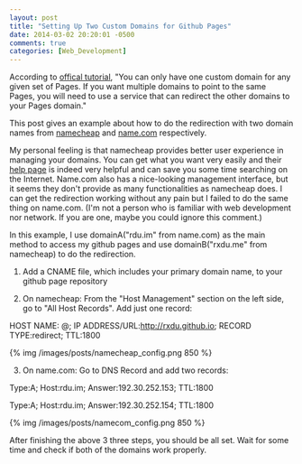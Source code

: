 ```yaml
---
layout: post
title: "Setting Up Two Custom Domains for Github Pages"
date: 2014-03-02 20:20:01 -0500
comments: true
categories: [Web_Development]
---
```


According to [offical tutorial](https://help.github.com/articles/setting-up-a-custom-domain-with-pages), "You can only have one custom domain for any given set of Pages. If you want multiple domains to point to the same Pages, you will need to use a service that can redirect the other domains to your Pages domain."

This post gives an example about how to do the redirection with two domain names from [namecheap](https://www.namecheap.com/) and [name.com](https://www.name.com/) respectively.

<!-- more -->

My personal feeling is that namecheap provides better user experience in managing your domains. You can get what you want very easily and their [help page](https://www.namecheap.com/support/knowledgebase/article/settingup_hostrecords) is indeed very helpful and can save you some time searching on the Internet. Name.com also has a nice-looking management interface, but it seems they don't provide as many functionalities as namecheap does. I can get the redirection working without any pain but I failed to do the same thing on name.com. (I'm not a person who is familiar with web development nor network. If you are one, maybe you could ignore this comment.)

In this example, I use domainA("rdu.im" from name.com) as the main method to access my github pages and use domainB("rxdu.me" from namecheap) to do the redirection.

1. Add a CNAME file, which includes your primary domain name, to your github page repository 

2. On namecheap:
From the "Host Management" section on the left side, go to "All Host Records". Add just one record:

HOST NAME: @; IP ADDRESS/URL:http://rxdu.github.io; RECORD TYPE:redirect; TTL:1800

{% img /images/posts/namecheap_config.png 850 %}

3. On name.com:
Go to DNS Record and add two records:

Type:A; Host:rdu.im; Answer:192.30.252.153; TTL:1800

Type:A; Host:rdu.im; Answer:192.30.252.154; TTL:1800

{% img /images/posts/namecom_config.png 850 %}

After finishing the above 3 three steps, you should be all set. Wait for some time and check if both of the domains work properly.


